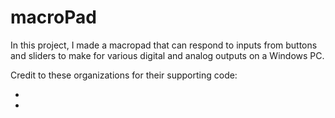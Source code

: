 # macroPad
In this project, I made a macropad that can respond to inputs from buttons and sliders to make for various digital and analog outputs on a Windows PC.

Credit to these organizations for their supporting code:

- 
- 
